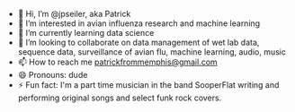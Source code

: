 - 👋 Hi, I’m @jpseiler, aka Patrick
- 👀 I’m interested in avian influenza research and machine learning
- 🌱 I’m currently learning data science
- 💞️ I’m looking to collaborate on data management of wet lab data, sequence data, surveillance of avian flu, machine learning, audio, music
- 📫 How to reach me patrickfrommemphis@gmail.com
- 😄 Pronouns: dude
- ⚡ Fun fact: I'm a part time musician in the band SooperFlat writing and performing original songs and select funk rock covers.

<!---
jpseiler/jpseiler is a ✨ special ✨ repository because its `README.md` (this file) appears on your GitHub profile.
You can click the Preview link to take a look at your changes.
--->
